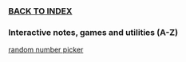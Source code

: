 ### [BACK TO INDEX](../main_index.md)

### Interactive notes, games and utilities (A-Z)

[random number picker](../UTILITY/random_number_tables/random_number.md)


